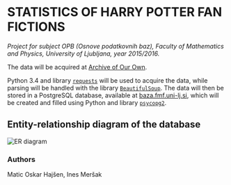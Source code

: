 # STATISTICS OF HARRY POTTER FAN FICTIONS #
*Project for subject OPB (Osnove podatkovnih baz), Faculty of Mathematics and Physics, University of Ljubljana, year 2015/2016.*

The data will be acquired at [Archive of Our Own](https://archiveofourown.org/).

Python 3.4 and library [`requests`](http://docs.python-requests.org/en/master/) will be used to acquire the data, while parsing will be handled with the library [`BeautifulSoup`](http://www.crummy.com/software/BeautifulSoup/). The data will then be stored in a PostgreSQL database, available at [baza.fmf.uni-lj.si](http://baza.fmf.uni-lj.si/), which will be created and filled using Python and library [`psycopg2`](https://pypi.python.org/pypi/psycopg2). 

## Entity-relationship diagram of the database ##

![ER diagram](https://bytebucket.org/Emayla/fan-fiction-stats/raw/bd07d5692c3da9c260ec45a90b78cda9bb13d571/ERdiagram.png "ER diagram")

### Authors ###
Matic Oskar Hajšen, Ines Meršak